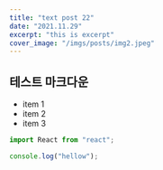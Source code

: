 ```yaml
---
title: "text post 22"
date: "2021.11.29"
excerpt: "this is excerpt"
cover_image: "/imgs/posts/img2.jpeg"
---
```


## 테스트 마크다운

- item 1
- item 2
- item 3

```js
import React from "react";

console.log("hellow");
```
